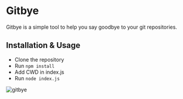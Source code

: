 # Gitbye

Gitbye is a simple tool to help you say goodbye to your git repositories.

## Installation & Usage

- Clone the repository
- Run `npm install`
- Add CWD in index.js
- Run `node index.js`

![gitbye](https://github.com/CaseyInHaengsin/gitbye/assets/9088410/0581cf23-6e64-4623-bb6f-a0d7ce1ac85d)



